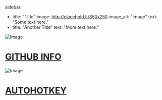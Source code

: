 sidebar:
  - title: "Title"
    image: http://placehold.it/350x250
    image_alt: "image"
    text: "Some text here."
  - title: "Another Title"
    text: "More text here."
    
![Image](http://www.iconninja.com/files/631/349/303/logo-connection-network-social-github-icon.png)
# [GITHUB INFO](https://pauljohnsgit.github.io/GitHub-Info/)

![Image](http://www.iconninja.com/files/325/698/417/h-icon.png)
# [AUTOHOTKEY](https://pauljohnsgit.github.io/AutoHotKey/)
